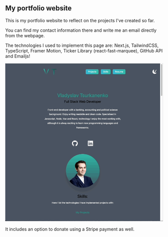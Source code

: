 ## My portfolio website

This is my portfolio website to reflect on the projects I've created so far.

You can find my contact information there and write me an email directly from the webpage.

The technologies I used to implement this page are: Next.js, TailwindCSS, TypeScript, Framer Motion, Ticker Library (react-fast-marquee), GitHub API and Emailjs!

<img src="./public/portfoliopage.gif" width="500px"/>


It includes an option to donate using a Stripe payment as well.